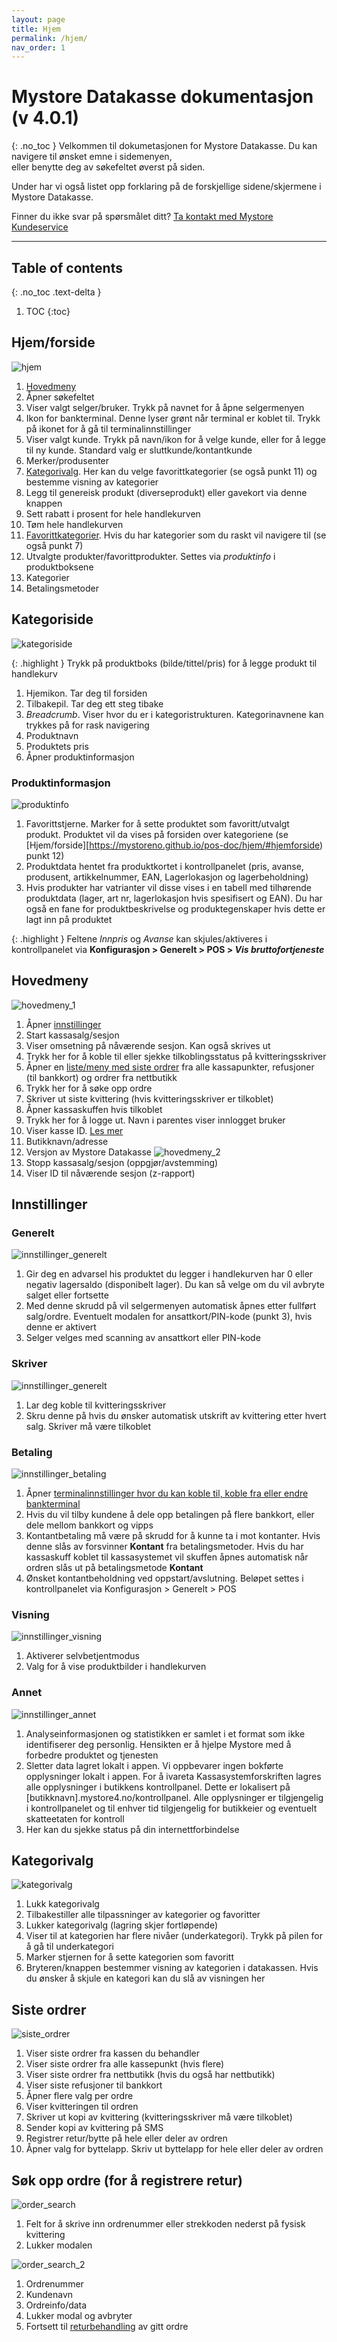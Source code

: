 ```yaml
---
layout: page
title: Hjem
permalink: /hjem/
nav_order: 1
---
```


# Mystore Datakasse dokumentasjon (v 4.0.1)
{: .no_toc }
Velkommen til dokumetasjonen for Mystore Datakasse. Du kan navigere til ønsket emne i sidemenyen,<br> eller benytte deg av søkefeltet øverst på siden. 

Under har vi også listet opp forklaring på de forskjellige sidene/skjermene i Mystore Datakasse.

Finner du ikke svar på spørsmålet ditt? [Ta kontakt med Mystore Kundeservice](https://www.mystore.no/kontakt-oss) 

--- 

## Table of contents
{: .no_toc .text-delta }

1. TOC
{:toc}

## Hjem/forside
![hjem](/pos-doc/assets/images/dokumentasjon_index_page.jpg)

1. [Hovedmeny](https://mystoreno.github.io/pos-doc/hjem/#h)
2. Åpner søkefeltet
3. Viser valgt selger/bruker. Trykk på navnet for å åpne selgermenyen
4. Ikon for bankterminal. Denne lyser grønt når terminal er koblet til. Trykk på ikonet for å gå til terminalinnstillinger
5. Viser valgt kunde. Trykk på navn/ikon for å velge kunde, eller for å legge til ny kunde. Standard valg er sluttkunde/kontantkunde
6. Merker/produsenter
7. [Kategorivalg](https://mystoreno.github.io/pos-doc/hjem/#kategorivalg). Her kan du velge favorittkategorier (se også punkt 11) og bestemme visning av kategorier
8. Legg til genereisk produkt (diverseprodukt) eller gavekort via denne knappen
9. Sett rabatt i prosent for hele handlekurven
10. Tøm hele handlekurven
11. [Favorittkategorier](https://mystoreno.github.io/pos-doc/hjem/#kategorivalg). Hvis du har kategorier som du raskt vil navigere til (se også punkt 7)
12. Utvalgte produkter/favorittprodukter. Settes via _produktinfo_ i produktboksene
13. Kategorier
14. Betalingsmetoder

## Kategoriside
![kategoriside](/pos-doc/assets/images/dokumentasjon_kategori.jpg)

{: .highlight }
Trykk på produktboks (bilde/tittel/pris) for å legge produkt til handlekurv

1. Hjemikon. Tar deg til forsiden
2. Tilbakepil. Tar deg ett steg tibake
3. _Breadcrumb_. Viser hvor du er i kategoristrukturen. Kategorinavnene kan trykkes på for rask navigering
4. Produktnavn
5. Produktets pris
6. Åpner produktinformasjon

### Produktinformasjon
![produktinfo](/pos-doc/assets/images/dokumentasjon_produktinfo_ny.jpg)

1. Favorittstjerne. Marker for å sette produktet som favoritt/utvalgt produkt. Produktet vil da vises på forsiden over kategoriene (se [Hjem/forside][https://mystoreno.github.io/pos-doc/hjem/#hjemforside) punkt 12)
2. Produktdata hentet fra produktkortet i kontrollpanelet (pris, avanse, produsent, artikkelnummer, EAN, Lagerlokasjon og lagerbeholdning) 
3. Hvis produkter har vatrianter vil disse vises i en tabell med tilhørende produktdata (lager, art nr, lagerlokasjon hvis spesifisert og EAN). Du har også en fane for produktbeskrivelse og produktegenskaper hvis dette er lagt inn på produktet

{: .highlight }
Feltene _Innpris_ og _Avanse_ kan skjules/aktiveres i kontrollpanelet via **Konfigurasjon > Generelt > POS > _Vis bruttofortjeneste_**

## Hovedmeny
![hovedmeny_1](/pos-doc/assets/images/dokumentasjon_hovedmeny_1.jpg)

1. Åpner [innstillinger](https://mystoreno.github.io/pos-doc/hjem/#innstillinger)
2. Start kassasalg/sesjon
3. Viser omsetning på nåværende sesjon. Kan også skrives ut
4. Trykk her for å koble til eller sjekke tilkoblingsstatus på kvitteringsskriver 
5. Åpner en [liste/meny med siste ordrer](https://mystoreno.github.io/pos-doc/hjem/#siste-ordrer) fra alle kassapunkter, refusjoner (til bankkort) og ordrer fra nettbutikk
6. Trykk her for å søke opp ordre
7. Skriver ut siste kvittering (hvis kvitteringsskriver er tilkoblet)
8. Åpner kassaskuffen hvis tilkoblet
9. Trykk her for å logge ut. Navn i parentes viser innlogget bruker
10. Viser kasse ID. [Les mer](https://mystoreno.github.io/pos-doc/kom-i-gang/kassapunkter/)
11. Butikknavn/adresse
12. Versjon av Mystore Datakasse
![hovedmeny_2](/pos-doc/assets/images/dokumentasjon_hovedmeny_2.jpg)
13. Stopp kassasalg/sesjon (oppgjør/avstemming)
14. Viser ID til nåværende sesjon (z-rapport)

## Innstillinger
### Generelt
![innstillinger_generelt](/pos-doc/assets/images/dokumentasjon_innstilinger_generelt.jpg)

1. Gir deg en advarsel his produktet du legger i handlekurven har 0 eller
negativ lagersaldo (disponibelt lager). Du kan så velge om du vil avbryte salget eller fortsette 
2. Med denne skrudd på vil selgermenyen automatisk åpnes etter fullført salg/ordre. Eventuelt modalen for ansattkort/PIN-kode (punkt 3), hvis denne er aktivert
3. Selger velges med scanning av ansattkort eller PIN-kode

### Skriver
![innstillinger_generelt](/pos-doc/assets/images/dokumentasjon_innstilinger_skriver.jpg)

1. Lar deg koble til kvitteringsskriver
2. Skru denne på hvis du ønsker automatisk utskrift av kvittering etter hvert salg. Skriver må være tilkoblet

### Betaling
![innstillinger_betaling](/pos-doc/assets/images/dokumentasjon_innstilinger_betaling.jpg)

1. Åpner [terminalinnstillinger hvor du kan koble til, koble fra eller endre bankterminal](https://mystoreno.github.io/pos-doc/kom-i-gang/bankterminal/)
2. Hvis du vil tilby kundene å dele opp betalingen på flere bankkort, eller dele mellom bankkort og vipps 
3. Kontantbetaling må være på skrudd for å kunne ta i mot kontanter. Hvis denne slås av forsvinner **Kontant** fra betalingsmetoder. Hvis du har kassaskuff koblet til kassasystemet vil skuffen åpnes automatisk når ordren slås ut på betalingsmetode **Kontant**
4. Ønsket kontantbeholdning ved oppstart/avslutning. Beløpet settes i kontrollpanelet via Konfigurasjon > Generelt > POS

### Visning
![innstillinger_visning](/pos-doc/assets/images/dokumentasjon_innstilinger_visning.jpg)

1. Aktiverer selvbetjentmodus
2. Valg for å vise produktbilder i handlekurven 

### Annet
![innstillinger_annet](/pos-doc/assets/images/dokumentasjon_innstilinger_annet.jpg)

1. Analyseinformasjonen og statistikken er samlet i et format som ikke identifiserer deg personlig. Hensikten er å hjelpe Mystore med å forbedre produktet og tjenesten
2. Sletter data lagret lokalt i appen. Vi oppbevarer ingen bokførte opplysninger lokalt i appen. For å ivareta Kassasystemforskriften lagres alle opplysninger i butikkens kontrollpanel. Dette er lokalisert på [butikknavn].mystore4.no/kontrollpanel. Alle opplysninger er tilgjengelig i kontrollpanelet og til enhver tid tilgjengelig for butikkeier og eventuelt skatteetaten for kontroll
3. Her kan du sjekke status på din internettforbindelse

## Kategorivalg
![kategorivalg](/pos-doc/assets/images/dokumentasjon_kategorivalg.jpg)

1. Lukk kategorivalg
2. Tilbakestiller alle tilpassninger av kategorier og favoritter
3. Lukker kategorivalg (lagring skjer fortløpende)
4. Viser til at kategorien har flere nivåer (underkategori). Trykk på pilen for å gå til underkategori
5. Marker stjernen for å sette kategorien som favoritt
6. Bryteren/knappen bestemmer visning av kategorien i datakassen. Hvis du ønsker å skjule en kategori kan du slå av visningen her 

## Siste ordrer
![siste_ordrer](/pos-doc/assets/images/dokumentasjon_ordrer.jpg)

1. Viser siste ordrer fra kassen du behandler
2. Viser siste ordrer fra alle kassepunkt (hvis flere)
3. Viser siste ordrer fra nettbutikk (hvis du også har nettbutikk)
4. Viser siste refusjoner til bankkort
5. Åpner flere valg per ordre
6. Viser kvitteringen til ordren
7. Skriver ut kopi av kvittering (kvitteringsskriver må være tilkoblet)
8. Sender kopi av kvittering på SMS
9. Registrer retur/bytte på hele eller deler av ordren
10. Åpner valg for byttelapp. Skriv ut byttelapp for hele eller deler av ordren

## Søk opp ordre (for å registrere retur)
![order_search](/pos-doc/assets/images/dokumentasjon_search_order.jpg)

1. Felt for å skrive inn ordrenummer eller strekkoden nederst på fysisk kvittering
2. Lukker modalen

![order_search_2](/pos-doc/assets/images/dokumentasjon_search_order_2.jpg)

1. Ordrenummer
2. Kundenavn
3. Ordreinfo/data
4. Lukker modal og avbryter
5. Fortsett til [returbehandling](https://mystoreno.github.io/pos-doc/retur-bytte-reklamasjon/) av gitt ordre
















